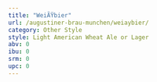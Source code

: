 ```yaml
---
title: "WeiÃŸbier"
url: /augustiner-brau-munchen/weiaybier/
category: Other Style
style: Light American Wheat Ale or Lager
abv: 0
ibu: 0
srm: 0
upc: 0
---
```


